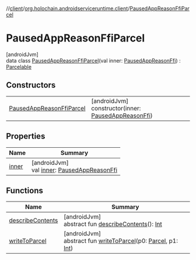 //[client](../../../index.md)/[org.holochain.androidserviceruntime.client](../index.md)/[PausedAppReasonFfiParcel](index.md)

# PausedAppReasonFfiParcel

[androidJvm]\
data class [PausedAppReasonFfiParcel](index.md)(val inner: [PausedAppReasonFfi](../-paused-app-reason-ffi/index.md)) : [Parcelable](https://developer.android.com/reference/kotlin/android/os/Parcelable.html)

## Constructors

| | |
|---|---|
| [PausedAppReasonFfiParcel](-paused-app-reason-ffi-parcel.md) | [androidJvm]<br>constructor(inner: [PausedAppReasonFfi](../-paused-app-reason-ffi/index.md)) |

## Properties

| Name | Summary |
|---|---|
| [inner](inner.md) | [androidJvm]<br>val [inner](inner.md): [PausedAppReasonFfi](../-paused-app-reason-ffi/index.md) |

## Functions

| Name | Summary |
|---|---|
| [describeContents](../-app-binder-unauthorized-exception-parcel/index.md#-1578325224%2FFunctions%2F275946699) | [androidJvm]<br>abstract fun [describeContents](../-app-binder-unauthorized-exception-parcel/index.md#-1578325224%2FFunctions%2F275946699)(): [Int](https://kotlinlang.org/api/core/kotlin-stdlib/kotlin/-int/index.html) |
| [writeToParcel](../-app-binder-unauthorized-exception-parcel/index.md#-1754457655%2FFunctions%2F275946699) | [androidJvm]<br>abstract fun [writeToParcel](../-app-binder-unauthorized-exception-parcel/index.md#-1754457655%2FFunctions%2F275946699)(p0: [Parcel](https://developer.android.com/reference/kotlin/android/os/Parcel.html), p1: [Int](https://kotlinlang.org/api/core/kotlin-stdlib/kotlin/-int/index.html)) |